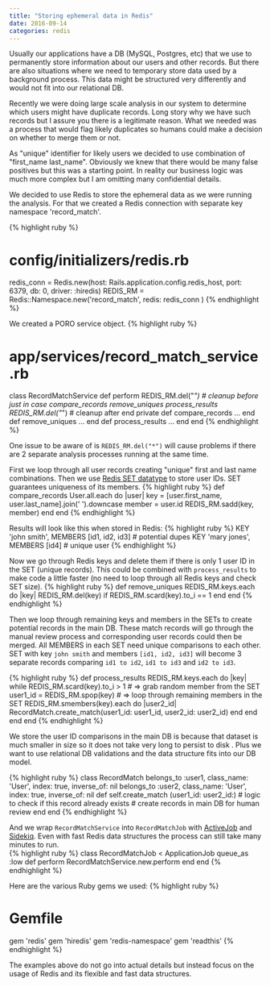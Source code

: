 ```yaml
---
title: "Storing ephemeral data in Redis"
date: 2016-09-14
categories: redis
---
```


Usually our applications have a DB (MySQL, Postgres, etc) that we use to permanently store information about our users and other records.  But there are also situations where we need to temporary store data used by a background process.  This data might be structured very differently and would not fit into our relational DB.

Recently we were doing large scale analysis in our system to determine which users might have duplicate records.  Long story why we have such records but I assure you there is a legitimate reason.  What we needed was a process that would flag likely duplicates so humans could make a decision on whether to merge them or not.  

As "unique" identifier for likely users we decided to use combination of "first_name last_name".  Obviously we knew that there would be many false positives but this was a starting point.  In reality our business logic was much more complex but I am omitting many confidential details.  

We decided to use Redis to store the ephemeral data as we were running the analysis.  For that we created a Redis connection with separate key namespace 'record_match'.  

{% highlight ruby %}
  # config/initializers/redis.rb
  redis_conn = Redis.new(host: Rails.application.config.redis_host, port: 6379, db: 0, driver: :hiredis)
  REDIS_RM = Redis::Namespace.new('record_match', redis: redis_conn )
{% endhighlight %}

We created a PORO service object.
{% highlight ruby %}
# app/services/record_match_service.rb
class RecordMatchService
  def perform
    REDIS_RM.del("*") # cleanup before just in case
    compare_records
    remove_uniques
    process_results
    REDIS_RM.del("*") # cleanup after
  end
private
  def compare_records
    ...
  end
  def remove_uniques
    ...
  end
  def process_results
    ...
  end
end
{% endhighlight %}

One issue to be aware of is `REDIS_RM.del("*")` will cause problems if there are 2 separate analysis processes running at the same time.  

First we loop through all user records creating "unique" first and last name combinations.  Then we use [Redis SET datatype](http://redis.io/commands/sadd) to store user IDs.  SET guarantees uniqueness of its members.
{% highlight ruby %}
def compare_records
  User.all.each do |user|
    key = [user.first_name, user.last_name].join(' ').downcase
    member = user.id
    REDIS_RM.sadd(key, member)
  end
end
{% endhighlight %}

Results will look like this when stored in Redis:
{% highlight ruby %}
KEY 'john smith', MEMBERS [id1, id2, id3]  # potential dupes
KEY 'mary jones', MEMBERS [id4] # unique user
{% endhighlight %}

Now we go through Redis keys and delete them if there is only 1 user ID in the SET (unique records).  This could be combined with `process_results` to make code a little faster (no need to loop through all Redis keys and check SET size).
{% highlight ruby %}
def remove_uniques
  REDIS_RM.keys.each do |key|
    REDIS_RM.del(key) if REDIS_RM.scard(key).to_i == 1
  end
end
{% endhighlight %}

Then we loop through remaining keys and members in the SETs to create potential records in the main DB.  These match records will go through the manual review process and corresponding user records could then be merged.  All MEMBERS in each SET need unique comparisons to each other.  SET with key `john smith` and members `[id1, id2, id3]` will become 3 separate records comparing `id1 to id2`, `id1 to id3` and `id2 to id3`.

{% highlight ruby %}
def process_results
  REDIS_RM.keys.each do |key|
    while REDIS_RM.scard(key).to_i > 1
      # => grab random member from the SET
      user1_id = REDIS_RM.spop(key)
      # => loop through remaining members in the SET
      REDIS_RM.smembers(key).each do |user2_id|
        RecordMatch.create_match(user1_id: user1_id, user2_id: user2_id)
      end
    end
  end
end
{% endhighlight %}

We store the user ID comparisons in the main DB is because that dataset is much smaller in size so it does not take very long to persist to disk .  Plus we want to use relational DB validations and the data structure fits into our DB model.  

{% highlight ruby %}
class RecordMatch
  belongs_to :user1, class_name: 'User', index: true, inverse_of: nil
  belongs_to :user2, class_name: 'User', index: true, inverse_of: nil
  def self.create_match (user1_id: user2_id:)
    # logic to check if this record already exists
    # create records in main DB for human review
  end
end
{% endhighlight %}

And we wrap `RecordMatchService` into `RecordMatchJob` with [ActiveJob](http://edgeguides.rubyonrails.org/active_job_basics.html) and [Sidekiq](https://github.com/mperham/sidekiq).  Even with fast Redis data structures the process can still take many minutes to run.  
{% highlight ruby %}
class RecordMatchJob < ApplicationJob
  queue_as :low
  def perform
    RecordMatchService.new.perform
  end
end
{% endhighlight %}

Here are the various Ruby gems we used:
{% highlight ruby %}
  # Gemfile
  gem 'redis'
  gem 'hiredis'
  gem 'redis-namespace'
  gem 'readthis'
{% endhighlight %}

The examples above do not go into actual details but instead focus on the usage of Redis and its flexible and fast data structures.  
